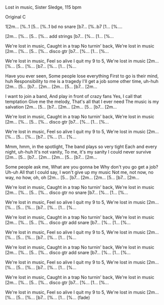 Lost in music, Sister Sledge, 115 bpm

Original C

1[2m... [%..1  [5...  [%..1 bd no snare
 [b7... [%..b7 [1...  [%....
 
[2m... [%... [5... [%... add strings
[b7... [%... [1... [%...

We're lost in music, Caught in a trap
No turnin' back, We're lost in music
[2m... [%... [5... [%... disco gtr
[b7... [%... [1... [%...

We're lost in music, Feel so alive
I quit my 9 to 5, We're lost in music
[2m... [%... [5... [%...
[b7... [%... [1... [%...

Have you ever seen, Some people lose everything
First to go is their mind, huh
Responsibility to me is a tragedy
I'll get a job some other time, uh-huh
[2m... [5... [b7... [2m...
[2m... [5... [b7... [2m...

I want to join a band, And play in front of crazy fans
Yes, I call that temptation
Give me the melody, That's all that I ever need
The music is my salvation
[2m... [5... [b7... [2m...
[2m... [5... [b7... [2m...

We're lost in music, Caught in a trap
No turnin' back, We're lost in music
[2m... [%... [5... [%... disco gtr
[b7... [%... [1... [%...

We're lost in music, Feel so alive
I quit my 9 to 5, We're lost in music
[2m... [%... [5... [%...
[b7... [%... [1... [%...

Mmm, hmm, in the spotlight, The band plays so very tight
Each and every night, uh-huh
It's not vanity, To me, it's my sanity
I could never survive
[2m... [5... [b7... [2m...
[2m... [5... [b7... [2m...

Some people ask me, What are you gonna be
Why don't you go get a job? Uh-uh
All that I could say, I won't give up my music
Not me, not now, no way, no how, oh, oh
[2m... [5... [b7... [2m...
[2m... [5... [b7... [2m...

We're lost in music, Caught in a trap
No turnin' back, We're lost in music
[2m... [%... [5... [%... disco gtr no snare
[b7... [%... [1... [%...

We're lost in music, Feel so alive
I quit my 9 to 5, We're lost in music
[2m... [%... [5... [%...
[b7... [%... [1... [%...

We're lost in music, Caught in a trap
No turnin' back, We're lost in music
[2m... [%... [5... [%... disco gtr add snare
[b7... [%... [1... [%...

We're lost in music, Feel so alive
I quit my 9 to 5, We're lost in music
[2m... [%... [5... [%...
[b7... [%... [1... [%...

We're lost in music, Caught in a trap
No turnin' back, We're lost in music
[2m... [%... [5... [%... disco gtr add snare
[b7... [%... [1... [%...

We're lost in music, Feel so alive
I quit my 9 to 5, We're lost in music
[2m... [%... [5... [%...
[b7... [%... [1... [%...

We're lost in music, Caught in a trap
No turnin' back, We're lost in music
[2m... [%... [5... [%... disco gtr
[b7... [%... [1... [%...

We're lost in music, Feel so alive
I quit my 9 to 5, We're lost in music
[2m... [%... [5... [%...
[b7... [%... [1... [%... (fade)